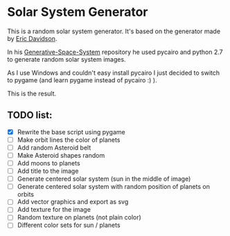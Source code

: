 # Solar System Generator

This is a random solar system generator.
It's based on the generator made by [Eric Davidson](https://github.com/erdavids).

In his [Generative-Space-System](https://github.com/erdavids/Generative-Space-System) repository he used pycairo and python 2.7 to generate random solar system images.

As I use Windows and couldn't easy install pycairo I just decided to switch to pygame (and learn pygame instead of pycairo :) ).

This is the result.

## TODO list:

- [x] Rewrite the base script using pygame
- [ ] Make orbit lines the color of planets
- [ ] Add random Asteroid belt
- [ ] Make Asteroid shapes random
- [ ] Add moons to planets
- [ ] Add title to the image
- [ ] Generate centered solar system (sun in the middle of image)
- [ ] Generate centered solar system with random position of planets on orbits
- [ ] Add vector graphics and export as svg
- [ ] Add texture for the image
- [ ] Random texture on planets (not plain color)
- [ ] Different color sets for sun / planets
